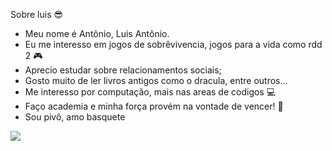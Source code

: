  Sobre luis :sunglasses:
- Meu nome é Antônio, Luis Antônio.
- Eu me interesso em jogos de sobrêvivencia, jogos para a vida como rdd 2 :video_game:
- Aprecio estudar sobre relacionamentos sociais;
- Gosto muito de ler livros antigos como o dracula, entre outros...
- Me interesso por computação, mais nas areas de codigos :computer:
- Faço academia e minha força provém na vontade de vencer! 🥇
- Sou pivô, amo basquete
<!---
luisbond/luisbond is a ✨ special ✨ repository because its `README.md` (this file) appears on your GitHub profile.
You can click the Preview link to take a look at your changes.
--->
![](https://media.tenor.com/4h_1IQX_Y1AAAAAC/jamesbond-daniel-craig.gif)
